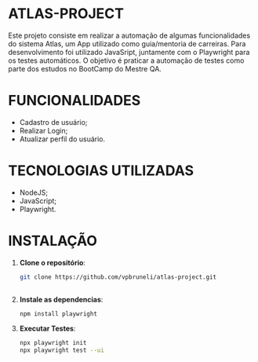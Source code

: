 # ATLAS-PROJECT 

Este projeto consiste em realizar a automação de algumas funcionalidades do sistema Atlas, um App utilizado como guia/mentoria de carreiras. Para desenvolvimento foi utilizado JavaSript, juntamente com o Playwright para os testes automáticos. O objetivo é praticar a automação de testes como parte dos estudos no BootCamp do Mestre QA.

# FUNCIONALIDADES

* Cadastro de usuário;
* Realizar Login;
* Atualizar perfil do usuário.

# TECNOLOGIAS UTILIZADAS

* NodeJS;
* JavaScript;
* Playwright.

# INSTALAÇÃO

1. **Clone o repositório**:
   ```bash
   git clone https://github.com/vpbruneli/atlas-project.git
 

2. **Instale as dependencias**:
   ```bash
   npm install playwright

3. **Executar Testes**:
   ```bash
   npx playwright init
   npx playwright test --ui
